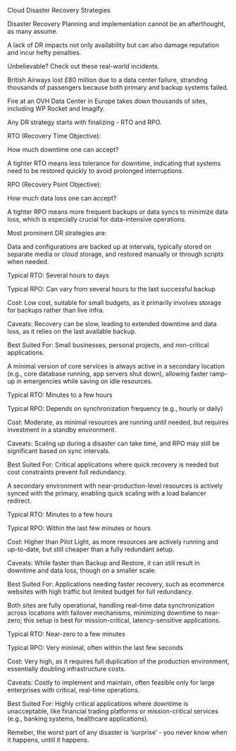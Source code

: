 Cloud Disaster Recovery Strategies

Disaster Recovery Planning and implementation cannot be an afterthought, as many assume.

A lack of DR impacts not only availability but can also damage reputation and incur hefty penalties.

Unbelievable? Check out these real-world incidents.

British Airways lost £80 million due to a data center failure, stranding thousands of passengers because both primary and backup systems failed.

Fire at an OVH Data Center in Europe takes down thousands of sites, including WP Rocket and Imagify.

Any DR strategy starts with finalizing - RTO and RPO.


RTO (Recovery Time Objective):

How much downtime one can accept?

A tighter RTO means less tolerance for downtime, indicating that systems need to be restored quickly to avoid prolonged interruptions.

RPO (Recovery Point Objective):

How much data loss one can accept?

A tighter RPO means more frequent backups or data syncs to minimize data loss, which is especially crucial for data-intensive operations.

Most prominent DR strategies are:


Data and configurations are backed up at intervals, typically stored on separate media or cloud storage, and restored manually or through scripts when needed.

Typical RTO: Several hours to days

Typical RPO: Can vary from several hours to the last successful backup

Cost: Low cost, suitable for small budgets, as it primarily involves storage for backups rather than live infra.

Caveats: Recovery can be slow, leading to extended downtime and data loss, as it relies on the last available backup.

Best Suited For: Small businesses, personal projects, and non-critical applications.


A minimal version of core services is always active in a secondary location (e.g., core database running, app servers shut down), allowing faster ramp-up in emergencies while saving on idle resources.

Typical RTO: Minutes to a few hours

Typical RPO: Depends on synchronization frequency (e.g., hourly or daily)

Cost: Moderate, as minimal resources are running until needed, but requires investment in a standby environment.

Caveats: Scaling up during a disaster can take time, and RPO may still be significant based on sync intervals.

Best Suited For: Critical applications where quick recovery is needed but cost constraints prevent full redundancy.


A secondary environment with near-production-level resources is actively synced with the primary, enabling quick scaling with a load balancer redirect.

Typical RTO: Minutes to a few hours

Typical RPO: Within the last few minutes or hours

Cost: Higher than Pilot Light, as more resources are actively running and up-to-date, but still cheaper than a fully redundant setup.

Caveats: While faster than Backup and Restore, it can still result in downtime and data loss, though on a smaller scale.

Best Suited For: Applications needing faster recovery, such as ecommerce websites with high traffic but limited budget for full redundancy.


Both sites are fully operational, handling real-time data synchronization across locations with failover mechanisms, minimizing downtime to near-zero; this setup is best for mission-critical, latency-sensitive applications.

Typical RTO: Near-zero to a few minutes

Typical RPO: Very minimal, often within the last few seconds

Cost: Very high, as it requires full duplication of the production environment, essentially doubling infrastructure costs.

Caveats: Costly to implement and maintain, often feasible only for large enterprises with critical, real-time operations.

Best Suited For: Highly critical applications where downtime is unacceptable, like financial trading platforms or mission-critical services (e.g., banking systems, healthcare applications).

Remeber, the worst part of any disaster is ‘surprise’ - you never know when it happens, untill it happens.
